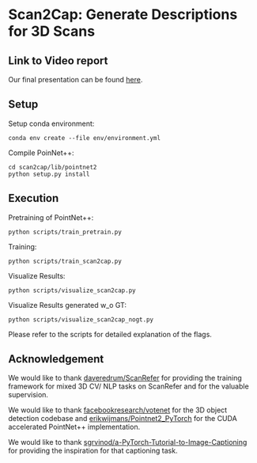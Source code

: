 # Scan2Cap: Generate Descriptions for 3D Scans 

## Link to Video report
Our final presentation can be found [here](https://www.youtube.com/watch?v=RB6qlZPY2iM). 

## Setup

Setup conda environment:
```shell
conda env create --file env/environment.yml
```

Compile PoinNet++:
```shell
cd scan2cap/lib/pointnet2
python setup.py install
```

## Execution

Pretraining of PointNet++:
```shell
python scripts/train_pretrain.py
```

Training: 
```shell
python scripts/train_scan2cap.py
```

Visualize Results: 
```shell
python scripts/visualize_scan2cap.py
```

Visualize Results generated w_o GT: 
```shell
python scripts/visualize_scan2cap_nogt.py
```
Please refer to the scripts for detailed explanation of the flags.


## Acknowledgement
We would like to thank [daveredrum/ScanRefer](https://github.com/daveredrum/ScanRefer) for providing the training framework for mixed 3D CV/ NLP tasks on ScanRefer and for the valuable supervision.

We would like to thank [facebookresearch/votenet](https://github.com/facebookresearch/votenet) for the 3D object detection codebase and [erikwijmans/Pointnet2_PyTorch](https://github.com/erikwijmans/Pointnet2_PyTorch) for the CUDA accelerated PointNet++ implementation.

We would like to thank [sgrvinod/a-PyTorch-Tutorial-to-Image-Captioning ](https://github.com/sgrvinod/a-PyTorch-Tutorial-to-Image-Captioning/tree/71dd0ca353ce7a2373177eb1c798cda05db36ff8) for providing the inspiration for that captioning task.